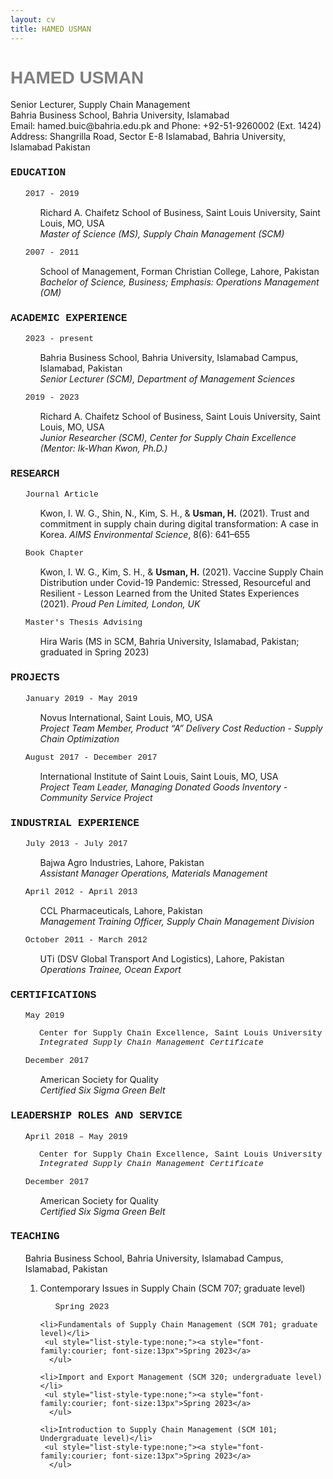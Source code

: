 ```yaml
---
layout: cv
title: HAMED USMAN
---
```

<h1 style="font-family:arial; color:#808080">HAMED USMAN</h1>
Senior Lecturer, Supply Chain Management<br/>
Bahria Business School, Bahria University, Islamabad<br/>
Email: hamed.buic@bahria.edu.pk and Phone: +92-51-9260002 (Ext. 1424)<br/>
Address: Shangrilla Road, Sector E-8 Islamabad, Bahria University, Islamabad Pakistan

<br/>

<h3 style="font-family:courier">EDUCATION</h3>

<ul style="list-style-type:none;">
 <a style="font-family:courier; font-size:13px">2017 - 2019</a>
  <ul style="list-style-type:none;">
   <li>Richard A. Chaifetz School of Business, Saint Louis University, Saint Louis, MO, USA</li>
   <li><i>Master of Science (MS), Supply Chain Management (SCM)</i></li></ul>
</ul>

<ul style="list-style-type:none;">
 <a style="font-family:courier; font-size:13px">2007 - 2011</a>
  <ul style="list-style-type:none;">
   <li>School of Management, Forman Christian College, Lahore, Pakistan</li>
   <li><i>Bachelor of Science, Business; Emphasis: Operations Management (OM)</i></li></ul>
</ul>

<h3 style="font-family:courier">ACADEMIC EXPERIENCE</h3>

<ul style="list-style-type:none;">
 <a style="font-family:courier; font-size:13px">2023 - present</a>
  <ul style="list-style-type:none;">
   <li>Bahria Business School, Bahria University, Islamabad Campus, Islamabad, Pakistan</li>
   <li><i>Senior Lecturer (SCM), Department of Management Sciences</i></li></ul>
</ul>

<ul style="list-style-type:none;">
 <a style="font-family:courier; font-size:13px">2019 - 2023</a>
  <ul style="list-style-type:none;">
   <li>Richard A. Chaifetz School of Business, Saint Louis University, Saint Louis, MO, USA</li>
   <li><i>Junior Researcher (SCM), Center for Supply Chain Excellence (Mentor: Ik-Whan Kwon, Ph.D.)</i></li></ul>
</ul>

<h3 style="font-family:courier">RESEARCH</h3>
  
  <ul style="list-style-type:none;"><a style="font-family:courier; font-size:13px">Journal Article</a>
   <ul style="list-style-type:none;"><li>Kwon, I. W. G., Shin, N., Kim, S. H., & <b>Usman, H.</b> (2021). Trust and commitment in supply chain during digital transformation: A case in Korea. <i>AIMS Environmental Science</i>, 8(6): 641–655</li></ul>
  </ul>

 <ul style="list-style-type:none;"><a style="font-family:courier; font-size:13px">Book Chapter</a>
  <ul style="list-style-type:none;"><li>Kwon, I. W. G., Kim, S. H., & <b>Usman, H.</b> (2021). Vaccine Supply Chain Distribution under Covid-19 Pandemic: Stressed, Resourceful and Resilient - Lesson Learned from the United States Experiences (2021). <i>Proud Pen Limited, London, UK</i></li>
  </ul>
 </ul>

  <ul style="list-style-type:none;"><a style="font-family:courier; font-size:13px">Master's Thesis Advising</a>
    <ul style="list-style-type:none;"><li>Hira Waris (MS in SCM, Bahria University, Islamabad, Pakistan; graduated in Spring 2023)</li>   </ul>
 </ul>

<h3 style="font-family:courier">PROJECTS</h3>

 <ul style="list-style-type:none;">
  <a style="font-family:courier; font-size:13px">January 2019 - May 2019</a>
   <ul style="list-style-type:none;">
    <li>Novus International, Saint Louis, MO, USA</li>
    <li><i>Project Team Member, Product “A” Delivery Cost Reduction - Supply Chain Optimization</i></li></ul> 
 </ul>

 <ul style="list-style-type:none;">
  <a style="font-family:courier; font-size:13px">August 2017 - December 2017</a>
   <ul style="list-style-type:none;">
    <li>International Institute of Saint Louis, Saint Louis, MO, USA</li>
    <li><i>Project Team Leader, Managing Donated Goods Inventory - Community Service Project</i></li></ul>
 </ul>

<h3 style="font-family:courier">INDUSTRIAL EXPERIENCE</h3>

 <ul style="list-style-type:none;">
  <a style="font-family:courier; font-size:13px">July 2013 - July 2017</a>
   <ul style="list-style-type:none;">
    <li>Bajwa Agro Industries, Lahore, Pakistan</li>
     <li><i>Assistant Manager Operations, Materials Management</i></li></ul>
 </ul>

  <ul style="list-style-type:none;">
  <a style="font-family:courier; font-size:13px">April 2012 - April 2013</a>
   <ul style="list-style-type:none;">
    <li>CCL Pharmaceuticals, Lahore, Pakistan</li>
     <li><i>Management Training Officer, Supply Chain Management Division</i></li></ul>
 </ul>

 <ul style="list-style-type:none;">
  <a style="font-family:courier; font-size:13px">October 2011 - March 2012</a>
   <ul style="list-style-type:none;">
    <li>UTi (DSV Global Transport And Logistics), Lahore, Pakistan</li>
     <li><i>Operations Trainee, Ocean Export</i></li></ul>
 </ul>


<h3 style="font-family:courier">CERTIFICATIONS</h3>

 <ul style="list-style-type:none;">
  <a style="font-family:courier; font-size:13px">May 2019
   <ul style="list-style-type:none;">
    <li>Center for Supply Chain Excellence, Saint Louis University</li>
     <li><i>Integrated Supply Chain Management Certificate</i></li></ul>
 </ul>

  <ul style="list-style-type:none;">
  <a style="font-family:courier; font-size:13px">December 2017</a>
   <ul style="list-style-type:none;">
    <li>American Society for Quality</li>
     <li><i>Certified Six Sigma Green Belt</i></li></ul>
 </ul>

<h3 style="font-family:courier">LEADERSHIP ROLES AND SERVICE</h3>

 <ul style="list-style-type:none;">
  <a style="font-family:courier; font-size:13px">April 2018 – May 2019
   <ul style="list-style-type:none;">
    <li>Center for Supply Chain Excellence, Saint Louis University</li>
     <li><i>Integrated Supply Chain Management Certificate</i></li></ul>
 </ul>

  <ul style="list-style-type:none;">
  <a style="font-family:courier; font-size:13px">December 2017</a>
   <ul style="list-style-type:none;">
    <li>American Society for Quality</li>
     <li><i>Certified Six Sigma Green Belt</i></li></ul>
 </ul>

<h3 style="font-family:courier">TEACHING</h3>
 <ul style="list-style-type:none;">Bahria Business School, Bahria University, Islamabad Campus, Islamabad, Pakistan
  
   <ol>
    <li>Contemporary Issues in Supply Chain (SCM 707; graduate level)</li>
     <ul style="list-style-type:none;"><a style="font-family:courier; font-size:13px">Spring 2023</a>
      </ul>
   
    <li>Fundamentals of Supply Chain Management (SCM 701; graduate level)</li>
     <ul style="list-style-type:none;"><a style="font-family:courier; font-size:13px">Spring 2023</a>
      </ul>
   
    <li>Import and Export Management (SCM 320; undergraduate level)</li>
     <ul style="list-style-type:none;"><a style="font-family:courier; font-size:13px">Spring 2023</a>
      </ul>
   
    <li>Introduction to Supply Chain Management (SCM 101; Undergraduate level)</li>
     <ul style="list-style-type:none;"><a style="font-family:courier; font-size:13px">Spring 2023</a>
      </ul>

  </ol>
 </ul>
